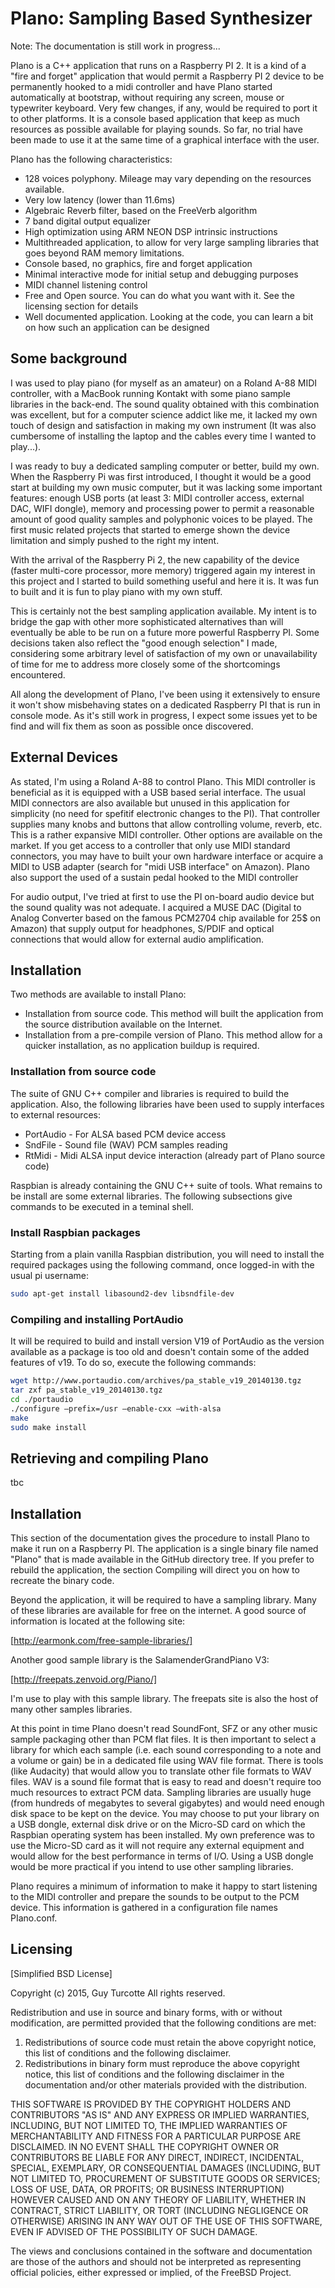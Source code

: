 # PIano: Sampling Based Synthesizer

Note: The documentation is still work in progress...

PIano is a C++ application that runs on a Raspberry PI 2. It is a kind of a "fire and forget" application that would permit a Raspberry PI 2 device to be permanently hooked to a midi controller and have PIano started automatically at bootstrap, without requiring any screen, mouse or typewriter keyboard. Very few changes, if any, would be required to port it to other platforms. It is a console based application that keep as much resources as possible available for playing sounds. So far, no trial have been made to use it at the same time of a graphical interface with the user.

PIano has the following characteristics:

* 128 voices polyphony. Mileage may vary depending on the resources available.
* Very low latency (lower than 11.6ms)
* Algebraic Reverb filter, based on the FreeVerb algorithm
* 7 band digital output equalizer
* High optimization using ARM NEON DSP intrinsic instructions
* Multithreaded application, to allow for very large sampling libraries that goes beyond RAM memory limitations.
* Console based, no graphics, fire and forget application
* Minimal interactive mode for initial setup and debugging purposes
* MIDI channel listening control
* Free and Open source. You can do what you want with it. See the licensing section for details
* Well documented application. Looking at the code, you can learn a bit on how such an application can be designed

## Some background

I was used to play piano (for myself as an amateur) on a Roland A-88 MIDI controller, with a MacBook running Kontakt with some piano sample libraries in the back-end. The sound quality obtained with this combination was excellent, but for a computer science addict like me, it lacked my own touch of design and satisfaction in making my own instrument (It was also cumbersome of installing the laptop and the cables every time I wanted to play...).

I was ready to buy a dedicated sampling computer or better, build my own. When the Raspberry Pi was first introduced, I thought it would be a good start at building my own music computer, but it was lacking some important features: enough USB ports (at least 3: MIDI controller access, external DAC, WIFI dongle), memory and processing power to permit a reasonable amount of good quality samples and polyphonic voices to be played. The first music related projects that started to emerge shown the device limitation and simply pushed to the right my intent.

With the arrival of the Raspberry Pi 2, the new capability of the device (faster multi-core processor, more memory) triggered again my interest in this project and I started to build something useful and here it is. It was fun to built and it is fun to play piano with my own stuff.

This is certainly not the best sampling application available. My intent is to bridge the gap with other more sophisticated alternatives than will eventually be able to be run on a future more powerful Raspberry PI. Some decisions taken also reflect the "good enough selection" I made, considering some arbitrary level of satisfaction of my own or unavailability of time for me to address more closely some of the shortcomings encountered.

All along the development of PIano, I've been using it extensively to ensure it won't show misbehaving states on a dedicated Raspberry PI that is run in console mode. As it's still work in progress, I expect some issues yet to be find and will fix them as soon as possible once discovered.

## External Devices

As stated, I'm using a Roland A-88 to control PIano. This MIDI controller is beneficial as it is equipped with a USB based serial interface. The usual MIDI connectors are also available but unused in this application for simplicity (no need for spefitif electronic changes to the PI). That controller supplies many knobs and buttons that allow controlling volume, reverb, etc. This is a rather expansive MIDI controller. Other options are available on the market. If you get access to a controller that only use MIDI standard connectors, you may have to built your own hardware interface or acquire a MIDI to USB adapter (search for "midi USB interface" on Amazon). PIano also support the used of a sustain pedal hooked to the MIDI controller

For audio output, I've tried at first to use the PI on-board audio device but the sound quality was not adequate. I acquired a MUSE DAC (Digital to Analog Converter based on the famous PCM2704 chip available for 25$ on Amazon) that supply output for headphones, S/PDIF and optical connections that would allow for external audio amplification.

## Installation

Two methods are available to install PIano:

* Installation from source code. This method will built the application from the source distribution available on the Internet.
* Installation from a pre-compile version of PIano. This method allow for a quicker installation, as no application buildup is required.

### Installation from source code

The suite of GNU C++ compiler and libraries is required to build the application. Also, the following libraries have been used to supply interfaces to external resources:

* PortAudio - For ALSA based PCM device access
* SndFile - Sound file (WAV) PCM samples reading
* RtMidi - Midi ALSA input device interaction (already part of PIano source code)

Raspbian is already containing the GNU C++ suite of tools. What remains to be install are some external libraries. The following subsections give commands to be executed in a teminal shell.

### Install Raspbian packages

Starting from a plain vanilla Raspbian distribution, you will need to install the required packages using the following command, once logged-in with the usual pi username:

```bash
sudo apt-get install libasound2-dev libsndfile-dev
```

### Compiling and installing PortAudio

It will be required to build and install version V19 of PortAudio as the version available as a package is too old and doesn't contain some of the added features of v19. To do so, execute the following commands:

```bash
wget http://www.portaudio.com/archives/pa_stable_v19_20140130.tgz
tar zxf pa_stable_v19_20140130.tgz
cd ./portaudio
./configure –prefix=/usr –enable-cxx –with-alsa
make
sudo make install
```

## Retrieving and compiling PIano

tbc

## Installation

This section of the documentation gives the procedure to install PIano to make it run on a Raspberry PI. The application is a single binary file named "PIano" that is made available in the GitHub directory tree. If you prefer to rebuild the application, the section Compiling will direct you on how to recreate the binary code.

Beyond the application, it will be required to have a sampling library. Many of these libraries are available for free on the internet. A good source of information is located at the following site:

  [http://earmonk.com/free-sample-libraries/]

Another good sample library is the SalamenderGrandPiano V3:

  [http://freepats.zenvoid.org/Piano/]

I'm use to play with this sample library. The freepats site is also the host of many other samples libraries.

At this point in time PIano doesn't read SoundFont, SFZ or any other music sample packaging other than PCM flat files. It is then important to select a library for which each sample (i.e. each sound corresponding to a note and a volume or gain) be in a dedicated file using WAV file format. There is tools (like Audacity) that would allow you to translate other file formats to WAV files. WAV is a sound file format that is easy to read and doesn't require too much resources to extract PCM data. Sampling libraries are usually huge (from hundreds of megabytes to several gigabytes) and would need enough disk space to be kept on the device. You may choose to put your library on a USB dongle, external disk drive or on the Micro-SD card on which the Raspbian operating system has been installed. My own preference was to use the Micro-SD card as it will not require any external equipment and would allow for the best performance in terms of I/O. Using a USB dongle would be more practical if you intend to use other sampling libraries.

PIano requires a minimum of information to make it happy to start listening to the MIDI controller and prepare the sounds to be output to the PCM device. This information is gathered in a configuration file names PIano.conf.

## Licensing

[Simplified BSD License]

Copyright (c) 2015, Guy Turcotte
All rights reserved.
 
Redistribution and use in source and binary forms, with or without
modification, are permitted provided that the following conditions are met:

1. Redistributions of source code must retain the above copyright notice, this
   list of conditions and the following disclaimer.
2. Redistributions in binary form must reproduce the above copyright notice,
   this list of conditions and the following disclaimer in the documentation
   and/or other materials provided with the distribution.

THIS SOFTWARE IS PROVIDED BY THE COPYRIGHT HOLDERS AND CONTRIBUTORS "AS IS" AND
ANY EXPRESS OR IMPLIED WARRANTIES, INCLUDING, BUT NOT LIMITED TO, THE IMPLIED
WARRANTIES OF MERCHANTABILITY AND FITNESS FOR A PARTICULAR PURPOSE ARE
DISCLAIMED. IN NO EVENT SHALL THE COPYRIGHT OWNER OR CONTRIBUTORS BE LIABLE FOR
ANY DIRECT, INDIRECT, INCIDENTAL, SPECIAL, EXEMPLARY, OR CONSEQUENTIAL DAMAGES
(INCLUDING, BUT NOT LIMITED TO, PROCUREMENT OF SUBSTITUTE GOODS OR SERVICES;
LOSS OF USE, DATA, OR PROFITS; OR BUSINESS INTERRUPTION) HOWEVER CAUSED AND
ON ANY THEORY OF LIABILITY, WHETHER IN CONTRACT, STRICT LIABILITY, OR TORT
(INCLUDING NEGLIGENCE OR OTHERWISE) ARISING IN ANY WAY OUT OF THE USE OF THIS
SOFTWARE, EVEN IF ADVISED OF THE POSSIBILITY OF SUCH DAMAGE.

The views and conclusions contained in the software and documentation are those
of the authors and should not be interpreted as representing official policies,
either expressed or implied, of the FreeBSD Project.

